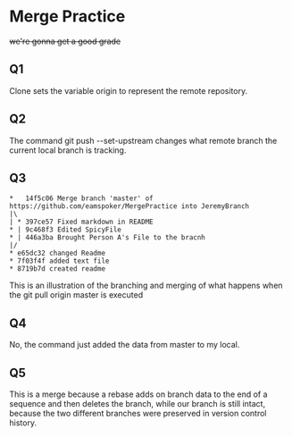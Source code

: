 # Merge Practice

~~we're gonna get a good grade~~

## Q1

Clone sets the variable origin to represent the remote repository.


## Q2

The command git push --set-upstream changes what remote branch the current local branch
is tracking.

## Q3
~~~
*   14f5c06 Merge branch 'master' of https://github.com/eamspoker/MergePractice into JeremyBranch
|\  
| * 397ce57 Fixed markdown in README
* | 9c468f3 Edited SpicyFile
* | 446a3ba Brought Person A's File to the bracnh
|/  
* e65dc32 changed Readme
* 7f03f4f added text file
* 8719b7d created readme
~~~
This is an illustration of the branching and merging of what happens when the
git pull origin master is executed

## Q4

No, the command just added the data from master to my local.

## Q5

This is a merge because a rebase adds on branch data to the end of a 
sequence and then deletes the branch, while our branch is still intact, 
because the two different branches were preserved in version control history. 
